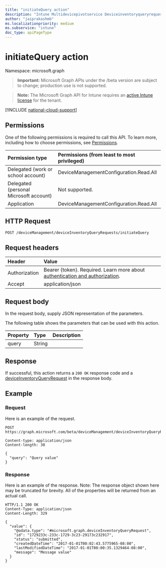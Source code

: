 ```yaml
---
title: "initiateQuery action"
description: "Intune Multidevicepivotservice Deviceinventoryqueryrequest Initiatequery Api ."
author: "jaiprakashmb"
ms.localizationpriority: medium
ms.subservice: "intune"
doc_type: apiPageType
---
```


# initiateQuery action

Namespace: microsoft.graph

> **Important:** Microsoft Graph APIs under the /beta version are subject to change; production use is not supported.

> **Note:** The Microsoft Graph API for Intune requires an [active Intune license](https://go.microsoft.com/fwlink/?linkid=839381) for the tenant.



[!INCLUDE [national-cloud-support](../../includes/all-clouds.md)]

## Permissions
One of the following permissions is required to call this API. To learn more, including how to choose permissions, see [Permissions](/graph/permissions-reference).

|Permission type|Permissions (from least to most privileged)|
|:---|:---|
|Delegated (work or school account)|DeviceManagementConfiguration.Read.All|
|Delegated (personal Microsoft account)|Not supported.|
|Application|DeviceManagementConfiguration.Read.All|

## HTTP Request
<!-- {
  "blockType": "ignored"
}
-->
``` http
POST /deviceManagement/deviceInventoryQueryRequests/initiateQuery
```

## Request headers
|Header|Value|
|:---|:---|
|Authorization|Bearer {token}. Required. Learn more about [authentication and authorization](/graph/auth/auth-concepts).|
|Accept|application/json|

## Request body
In the request body, supply JSON representation of the parameters.

The following table shows the parameters that can be used with this action.

|Property|Type|Description|
|:---|:---|:---|
|query|String||



## Response
If successful, this action returns a `200 OK` response code and a [deviceInventoryQueryRequest](../resources/intune-multidevicepivotservice-deviceinventoryqueryrequest.md) in the response body.

## Example

### Request
Here is an example of the request.
``` http
POST https://graph.microsoft.com/beta/deviceManagement/deviceInventoryQueryRequests/initiateQuery

Content-type: application/json
Content-length: 30

{
  "query": "Query value"
}
```

### Response
Here is an example of the response. Note: The response object shown here may be truncated for brevity. All of the properties will be returned from an actual call.
``` http
HTTP/1.1 200 OK
Content-Type: application/json
Content-Length: 329

{
  "value": {
    "@odata.type": "#microsoft.graph.deviceInventoryQueryRequest",
    "id": "1729233c-233c-1729-3c23-29173c232917",
    "status": "submitted",
    "createdDateTime": "2017-01-01T00:02:43.5775965-08:00",
    "lastModifiedDateTime": "2017-01-01T00:00:35.1329464-08:00",
    "message": "Message value"
  }
}
```
